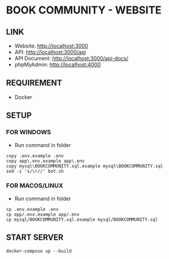 # BOOK COMMUNITY - WEBSITE

## LINK

- Website: [http://localhost:3000](http://localhost:3000)
- API: [http://localhost:3000/api](http://localhost:3000/api)
- API Document: [http://localhost:3000/api-docs/](http://localhost:3000/api-docs/)
- phpMyAdmin: [http://localhost:4000](http://localhost:4000)

## REQUIREMENT
- Docker

## SETUP

### FOR WINDOWS
- Run command in folder
``` 
copy .env.example .env
copy app\.env.example app\.env
copy mysql\BOOKCOMMUNITY.sql.example mysql\BOOKCOMMUNITY.sql
sed -i 's/\r//' bot.sh
```

### FOR MACOS/LINUX
- Run command in folder
``` 
cp .env.example .env
cp app/.env.example app/.env
cp mysql/BOOKCOMMUNITY.sql.example mysql/BOOKCOMMUNITY.sql
```

## START SERVER
```
docker-compose up --build
```
